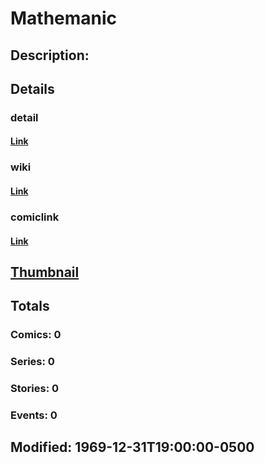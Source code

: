 # Mathemanic
## Description: 
## Details
### detail
#### [Link](http://marvel.com/characters/1400/mathemanic?utm_campaign=apiRef&utm_source=225578a89fc76f3d20fbffda5d17a88d)
### wiki
#### [Link](http://marvel.com/universe/Mathemanic?utm_campaign=apiRef&utm_source=225578a89fc76f3d20fbffda5d17a88d)
### comiclink
#### [Link](http://marvel.com/comics/characters/1010877/mathemanic?utm_campaign=apiRef&utm_source=225578a89fc76f3d20fbffda5d17a88d)
## [Thumbnail](http://i.annihil.us/u/prod/marvel/i/mg/b/40/image_not_available.jpg)
## Totals
### Comics: 0
### Series: 0
### Stories: 0
### Events: 0
## Modified: 1969-12-31T19:00:00-0500
